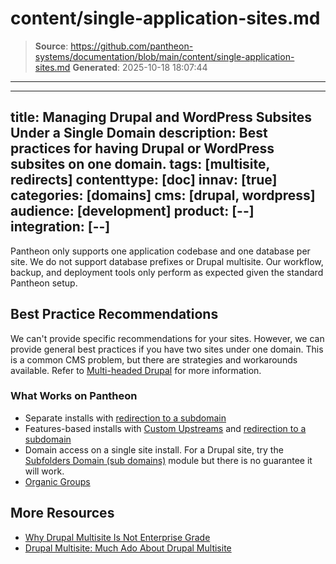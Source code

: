 # content/single-application-sites.md

> **Source**: https://github.com/pantheon-systems/documentation/blob/main/content/single-application-sites.md
> **Generated**: 2025-10-18 18:07:44

---

---
title: Managing Drupal and WordPress Subsites Under a Single Domain
description: Best practices for having Drupal or WordPress subsites on one domain.
tags: [multisite, redirects]
contenttype: [doc]
innav: [true]
categories: [domains]
cms: [drupal, wordpress]
audience: [development]
product: [--]
integration: [--]
---

Pantheon only supports one application codebase and one database per site. We do not support database prefixes or Drupal multisite. Our workflow, backup, and deployment tools only perform as expected given the standard Pantheon setup.

## Best Practice Recommendations
We can't provide specific recommendations for your sites. However, we can provide general best practices if you have two sites under one domain. This is a common CMS problem, but there are strategies and workarounds available. Refer to [Multi-headed Drupal](https://www.palantir.net/blog/multi-headed-drupal) for more information.

### What Works on Pantheon

- Separate installs with [redirection to a subdomain](/guides/domains)
- Features-based installs with [Custom Upstreams](/guides/custom-upstream) and [redirection to a subdomain](/guides/domains)
- Domain access on a single site install. For a Drupal site, try the [Subfolders Domain (sub domains)](https://www.drupal.org/project/subfolders_domain) module but there is no guarantee it will work.
- [Organic Groups](https://www.drupal.org/project/og)  

## More Resources

- [Why Drupal Multisite Is Not Enterprise Grade](https://pantheon.io/blog/why-drupal-multisite-not-enterprise-grade)  
- [Drupal Multisite: Much Ado About Drupal Multisite](https://pantheon.io/blog/drupal-multisite-much-ado-about-drupal-multisite)  
